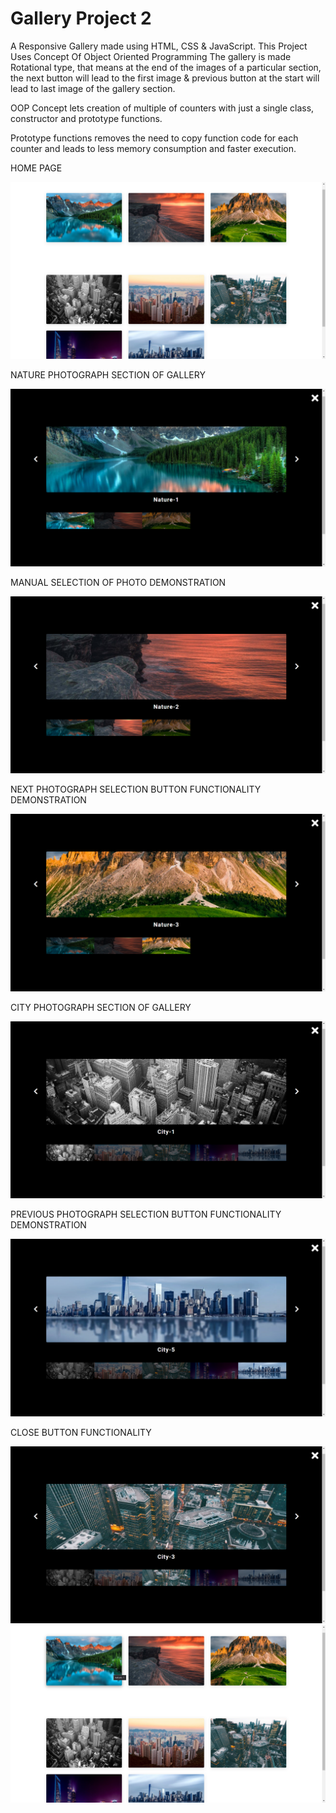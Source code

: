 # Gallery Project 2

A Responsive Gallery made using HTML, CSS &amp; JavaScript. This Project Uses Concept Of Object Oriented Programming
The gallery is made Rotational type, that means at the end of the images of a particular section, the next button will lead to the first image & previous button at the start will lead to last image of the gallery section.

OOP Concept lets creation of multiple of counters with just a single class, constructor and prototype functions.

Prototype functions removes the need to copy function code for each counter and leads to less memory consumption and faster execution.


HOME PAGE

<img src = "https://github.com/SambhavAggarwal01/Gallery-Project-2/blob/main/Gallery%20Project%202/Project%20Screenshots/Screenshot%202021-09-20%2001.59.03.png" alt = "HOME PAGE" />


NATURE PHOTOGRAPH SECTION OF GALLERY

<img src = "https://github.com/SambhavAggarwal01/Gallery-Project-2/blob/main/Gallery%20Project%202/Project%20Screenshots/Screenshot%202021-09-20%2001.59.12.png" alt = "NATURE PHOTOGRAPH SECTION OF GALLERY" />


MANUAL SELECTION OF PHOTO DEMONSTRATION

<img src = "https://github.com/SambhavAggarwal01/Gallery-Project-2/blob/main/Gallery%20Project%202/Project%20Screenshots/Screenshot%202021-09-20%2001.59.16.png" alt = "MANUAL SELECTION OF PHOTO DEMONSTRATION" />


NEXT PHOTOGRAPH SELECTION BUTTON FUNCTIONALITY DEMONSTRATION

<img src = "https://github.com/SambhavAggarwal01/Gallery-Project-2/blob/main/Gallery%20Project%202/Project%20Screenshots/Screenshot%202021-09-20%2001.59.21.png" alt = "NEXT PHOTOGRAPH SELECTION BUTTON FUNCTIONALITY DEMONSTRATION" />


CITY PHOTOGRAPH SECTION OF GALLERY

<img src = "https://github.com/SambhavAggarwal01/Gallery-Project-2/blob/main/Gallery%20Project%202/Project%20Screenshots/Screenshot%202021-09-20%2001.59.38.png" alt = "CITY PHOTOGRAPH SECTION OF GALLERY" />


PREVIOUS PHOTOGRAPH SELECTION BUTTON FUNCTIONALITY DEMONSTRATION

<img src = "https://github.com/SambhavAggarwal01/Gallery-Project-2/blob/main/Gallery%20Project%202/Project%20Screenshots/Screenshot%202021-09-20%2001.59.41.png" alt = "PREVIOUS PHOTOGRAPH SELECTION BUTTON FUNCTIONALITY DEMONSTRATION" />


CLOSE BUTTON FUNCTIONALITY

<img src = "https://github.com/SambhavAggarwal01/Gallery-Project-2/blob/main/Gallery%20Project%202/Project%20Screenshots/Screenshot%202021-09-20%2001.59.48.png" alt = "CLOSE BUTTON FUNCTIONALITY" />

<img src = "https://github.com/SambhavAggarwal01/Gallery-Project-2/blob/main/Gallery%20Project%202/Project%20Screenshots/Screenshot%202021-09-20%2001.59.07.png" alt = "CLOSE BUTTON FUNCTIONALITY" />
